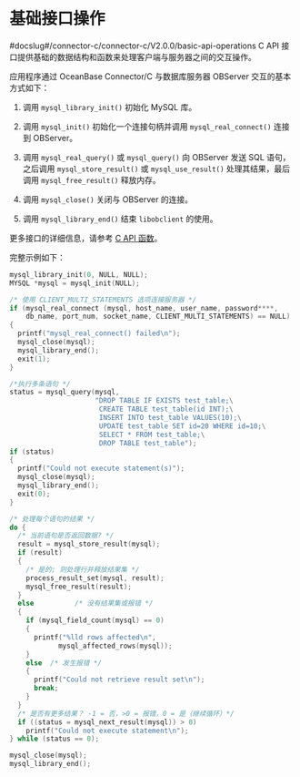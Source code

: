 基础接口操作 
===========================
#docslug#/connector-c/connector-c/V2.0.0/basic-api-operations
C API 接口提供基础的数据结构和函数来处理客户端与服务器之间的交互操作。

应用程序通过 OceanBase Connector/C 与数据库服务器 OBServer 交互的基本方式如下：

1. 调用 `mysql_library_init()` 初始化 MySQL 库。

   

2. 调用 `mysql_init()` 初始化一个连接句柄并调用 `mysql_real_connect()` 连接到 OBServer。

   

3. 调用 `mysql_real_query()` 或 `mysql_query()` 向 OBServer 发送 SQL 语句，之后调用 `mysql_store_result()` 或 `mysql_use_result()` 处理其结果，最后调用 `mysql_free_result()` 释放内存。

   

4. 调用 `mysql_close()` 关闭与 OBServer 的连接。

   

5. 调用 `mysql_library_end()` 结束 `libobclient` 的使用。

   




更多接口的详细信息，请参考 [C API 函数](/zh-CN/3.basic-api-functions/1.c-api-function-overview.md)。

完整示例如下：

```c
mysql_library_init(0, NULL, NULL);
MYSQL *mysql = mysql_init(NULL);

/* 使用 CLIENT_MULTI_STATEMENTS 选项连接服务器 */
if (mysql_real_connect (mysql, host_name, user_name, password****,
    db_name, port_num, socket_name, CLIENT_MULTI_STATEMENTS) == NULL)
{
  printf("mysql_real_connect() failed\n");
  mysql_close(mysql);
  mysql_library_end();
  exit(1);
}

/*执行多条语句 */
status = mysql_query(mysql,
                     "DROP TABLE IF EXISTS test_table;\
                      CREATE TABLE test_table(id INT);\
                      INSERT INTO test_table VALUES(10);\
                      UPDATE test_table SET id=20 WHERE id=10;\
                      SELECT * FROM test_table;\
                      DROP TABLE test_table");
if (status)
{
  printf("Could not execute statement(s)");
  mysql_close(mysql);
  mysql_library_end();
  exit(0);
}

/* 处理每个语句的结果 */
do {
  /* 当前语句是否返回数据? */
  result = mysql_store_result(mysql);
  if (result)
  {
    /* 是的; 则处理行并释放结果集 */
    process_result_set(mysql, result);
    mysql_free_result(result);
  }
  else          /* 没有结果集或报错 */
  {
    if (mysql_field_count(mysql) == 0)
    {
      printf("%lld rows affected\n",
            mysql_affected_rows(mysql));
    }
    else  /* 发生报错 */
    {
      printf("Could not retrieve result set\n");
      break;
    }
  }
  /* 是否有更多结果？ -1 = 否，>0 = 报错，0 = 是（继续循环）*/
  if ((status = mysql_next_result(mysql)) > 0)
    printf("Could not execute statement\n");
} while (status == 0);

mysql_close(mysql);
mysql_library_end();
```


